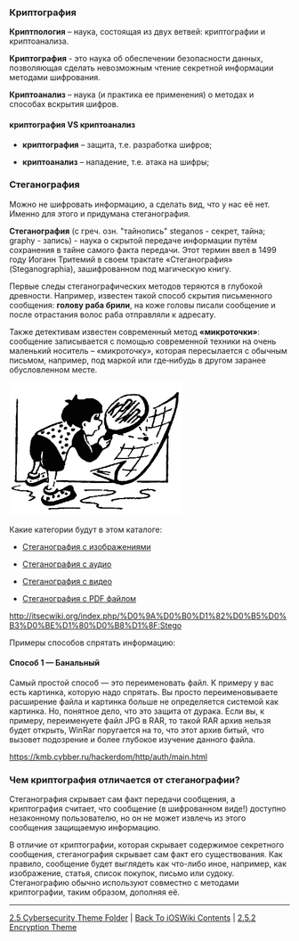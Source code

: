
### Криптография

**Криптпология** – наука, состоящая из двух ветвей: криптографии и криптоанализа.

**Криптография** - это наука об обеспечении безопасности данных, позволяющая сделать невозможным чтение секретной информации методами шифрования.

**Криптоанализ** – наука (и практика ее применения) о методах и способах вскрытия шифров.

#### криптография VS криптоанализ

* **криптография** – защита, т.е. разработка шифров;

* **криптоанализ** – нападение, т.е. атака на шифры;

### Стеганография

Можно не шифровать информацию, а сделать вид, что у нас её нет. Именно для этого и придумана стеганография. 

**Стеганография** (с греч. озн. "тайнопись" steganos - секрет, тайна; graphy - запись) - наука о скрытой передаче информации путём сохранения в тайне самого факта передачи. Этот термин ввел в 1499 году Иоганн Тритемий в своем трактате «Стеганография» (Steganographia), зашифрованном под магическую книгу.  

Первые следы стеганографических методов теряются в глубокой древности. Например, известен такой способ скрытия письменного сообщения: **голову раба брили**, на коже головы писали сообщение и после отрастания волос раба отправляли к адресату.

Также детективам известен современный метод **«микроточки»**: сообщение записывается с помощью современной техники на очень маленький носитель – «микроточку», которая пересылается с обычным письмом, например, под маркой или где‑нибудь в другом заранее обусловленном месте.

![](https://github.com/eldaroid/pictures/blob/master/iOSWiki/ComputerScience/stenography.png?raw=true)

Какие категории будут в этом каталоге:

- [Стеганография с изображениями](http://itsecwiki.org/index.php/Pic_stego "Pic stego")

- [Стеганография с аудио](http://itsecwiki.org/index.php/Audio_stego "Audio stego")

- [Стеганография с видео](http://itsecwiki.org/index.php/Video_stego "Video stego")

- [Стеганография с PDF файлом](http://itsecwiki.org/index.php/Pdf_stego "Pdf stego")





















http://itsecwiki.org/index.php/%D0%9A%D0%B0%D1%82%D0%B5%D0%B3%D0%BE%D1%80%D0%B8%D1%8F:Stego

Примеры способов спрятать информацию:

#### Способ 1 — Банальный

Самый простой способ — это переименовать файл. К примеру у вас есть картинка, которую надо спрятать. Вы просто переименовываете расширение файла и картинка больше не определяется системой как картинка. Но, понятное дело, что это защита от дурака. Если вы, к примеру, переименуете файл JPG в RAR, то такой RAR архив нельзя будет открыть, WinRar поругается на то, что этот архив битый, что вызовет подозрение и более глубокое изучение данного файла.



https://kmb.cybber.ru/hackerdom/http/auth/main.html





### Чем криптография отличается от стеганографии?

Стеганография скрывает сам факт передачи сообщения, а криптография считает, что сообщение (в шифрованном виде!) доступно незаконному пользователю, но он не может извлечь из этого сообщения защищаемую информацию.

В отличие от криптографии, которая скрывает содержимое секретного сообщения, стеганография скрывает сам факт его существования. Как правило, сообщение будет выглядеть как что-либо иное, например, как изображение, статья, список покупок, письмо или судоку. Стеганографию обычно используют совместно с методами криптографии, таким образом, дополняя её.

---

[2.5 Cybersecurity Theme Folder](../2.5%20Cybersecurity/) | [Back To iOSWiki Contents](https://github.com/eldaroid/iOSWiki) | [2.5.2 Encryption Theme](./2.5.2%20Encryption.md)
